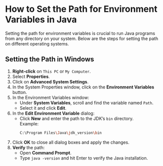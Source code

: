 # How to Set the Path for Environment Variables in Java

Setting the path for environment variables is crucial to run Java programs from any directory on your system. Below are the steps for setting the path on different operating systems.

## Setting the Path in Windows

1. **Right-click** on `This PC` or `My Computer`.
2. Select **Properties**.
3. Click on **Advanced System Settings**.
4. In the System Properties window, click on the **Environment Variables** button.
5. In the Environment Variables window:
   - Under **System Variables**, scroll and find the variable named `Path`.
   - Select it and click **Edit**.
6. In the **Edit Environment Variable** dialog:
   - Click **New** and enter the path to the JDK’s `bin` directory.  
     Example:
     ```bash
     C:\Program Files\Java\jdk_version\bin
     ```
7. Click **OK** to close all dialog boxes and apply the changes.
8. **Verify** the path:
   - Open **Command Prompt**.
   - Type `java -version` and hit Enter to verify the Java installation.

